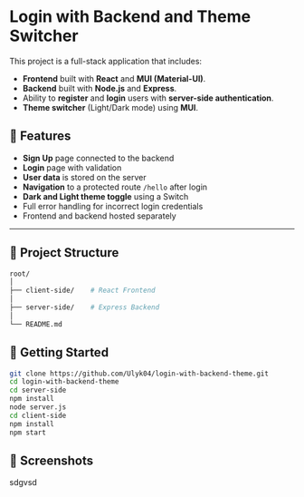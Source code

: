 # Login with Backend and Theme Switcher

This project is a full-stack application that includes:

- **Frontend** built with **React** and **MUI (Material-UI)**.
- **Backend** built with **Node.js** and **Express**.
- Ability to **register** and **login** users with **server-side authentication**.
- **Theme switcher** (Light/Dark mode) using **MUI**.

## 🌟 Features

- **Sign Up** page connected to the backend
- **Login** page with validation
- **User data** is stored on the server
- **Navigation** to a protected route `/hello` after login
- **Dark and Light theme toggle** using a Switch
- Full error handling for incorrect login credentials
- Frontend and backend hosted separately

---

## 📁 Project Structure

```bash
root/
│
├── client-side/    # React Frontend
│
├── server-side/    # Express Backend
│
└── README.md

```

## 🚀 Getting Started

```bash
git clone https://github.com/Ulyk04/login-with-backend-theme.git
cd login-with-backend-theme
cd server-side
npm install
node server.js
cd client-side
npm install
npm start

```

## 📸 Screenshots

sdgvsd
